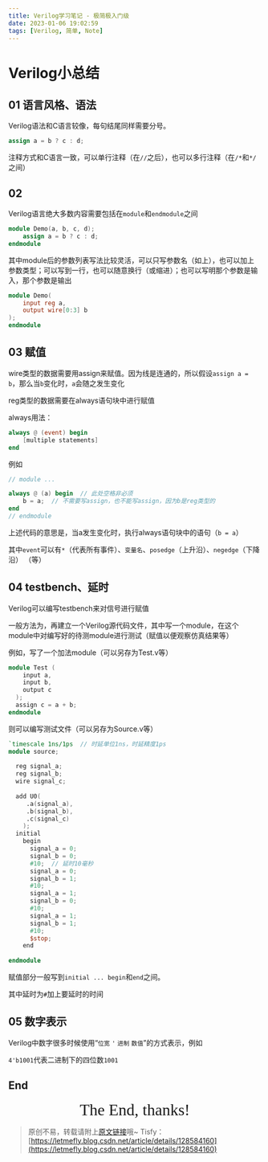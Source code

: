 ```yaml
---
title: Verilog学习笔记 - 极简极入门级
date: 2023-01-06 19:02:59
tags: [Verilog, 简单, Note]
---
```


# Verilog小总结

## 01 语言风格、语法

Verilog语法和C语言较像，每句结尾同样需要分号。

```verilog
assign a = b ? c : d;
```

注释方式和C语言一致，可以单行注释（在```//```之后），也可以多行注释（在```/*```和```*/```之间）

## 02

Verilog语言绝大多数内容需要包括在```module```和```endmodule```之间

```verilog
module Demo(a, b, c, d);
    assign a = b ? c : d;
endmodule
```

其中module后的参数列表写法比较灵活，可以只写参数名（如上），也可以加上参数类型；可以写到一行，也可以随意换行（或缩进）；也可以写明那个参数是输入，那个参数是输出

```verilog
module Demo(
    input reg a,
    output wire[0:3] b
);
endmodule
```

## 03 赋值

wire类型的数据需要用assign来赋值。因为线是连通的，所以假设```assign a = b```，那么当```b```变化时，```a```会随之发生变化

reg类型的数据需要在always语句块中进行赋值

always用法：

```verilog
always @ (event) begin
	[multiple statements]
end
```

例如

```verilog
// module ...

always @ (a) begin  // 此处空格非必须
    b = a;  // 不需要写assign，也不能写assign，因为b是reg类型的
end
// endmodule
```

上述代码的意思是，当a发生变化时，执行always语句块中的语句（```b = a```）

其中```event```可以有```*```（代表所有事件）、```变量名```、```posedge```（上升沿）、```negedge```（下降沿）  （等）

## 04 testbench、延时

Verilog可以编写testbench来对信号进行赋值

一般方法为，再建立一个Verilog源代码文件，其中写一个module，在这个module中对编写好的待测module进行测试（赋值以便观察仿真结果等）

例如，写了一个加法module（可以另存为Test.v等）

```verilog
module Test (
    input a,
    input b,
    output c
  );
  assign c = a + b;
endmodule
```

则可以编写测试文件（可以另存为Source.v等）

```verilog
`timescale 1ns/1ps  // 时延单位1ns，时延精度1ps
module source;
 
  reg signal_a;
  reg signal_b;
  wire signal_c;
 
  add U0(
     .a(signal_a),
     .b(signal_b),
     .c(signal_c)
    );
  initial
    begin
      signal_a = 0;
      signal_b = 0;
      #10;  // 延时10毫秒
      signal_a = 0;
      signal_b = 1;
      #10;
      signal_a = 1;
      signal_b = 0;
      #10;
      signal_a = 1;
      signal_b = 1;
      #10;
      $stop;
    end
 
endmodule
```

赋值部分一般写到```initial ... begin```和```end```之间。

其中延时为```#```加上要延时的时间

## 05 数字表示

Verilog中数字很多时候使用“```位宽``` ```'``` ```进制``` ```数值```”的方式表示，例如

```4'b1001```代表二进制下的四位数```1001```

## End

<center><font size="6px" face="Ink Free">The End, thanks!</font></center>

> 原创不易，转载请附上[原文链接](https://leetcode.letmefly.xyz/2023/01/03/Other-Verilog-Note/)哦~
> Tisfy：[https://letmefly.blog.csdn.net/article/details/128584160](https://letmefly.blog.csdn.net/article/details/128584160)
